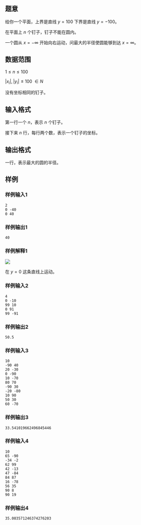 ## 题意 
给你一个平面，上界是直线 $y=100$ 下界是直线 $y=-100$。

在平面上 $n$ 个钉子，钉子不能在圆内。

一个圆从 $x=-\infty$ 开始向右运动，问最大的半径使圆能够到达 $x=\infty$。
## 数据范围
$1\le n \le 100$

$|x_i|,|y_i|\le 100\ \in N$

没有坐标相同的钉子。
## 输入格式
第一行一个 $n$，表示 $n$ 个钉子。

接下来 $n$ 行，每行两个数，表示一个钉子的坐标。
## 输出格式
一行，表示最大的圆的半径。
## 样例

### 样例输入1
```
2
0 -40
0 40
```
### 样例输出1
```
40
```
### 样例解释1
![](https://img.atcoder.jp/ghi/493d8b75d6dd331fcc0f3949f12262b3.jpg)

在 $y=0$ 这条直线上运动。
### 样例输入2
```
4
0 -10
99 10
0 91
99 -91
```
### 样例输出2
```
50.5
```
### 样例输入3
```
10
-90 40
20 -30
0 -90
10 -70
80 70
-90 30
-20 -80
10 90
50 30
60 -70
```
### 样例输出3
```
33.541019662496845446
```

### 样例输入4
```
10
65 -90
-34 -2
62 99
42 -13
47 -84
84 87
16 -78
56 35
90 8
90 19
```
### 样例输出4
```
35.003571246374276203
```
